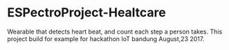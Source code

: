# ESPectroProject-Healtcare


Wearable that detects heart beat, and count each step a person takes. This project build for example for hackathon IoT bandung August,23 2017. 
